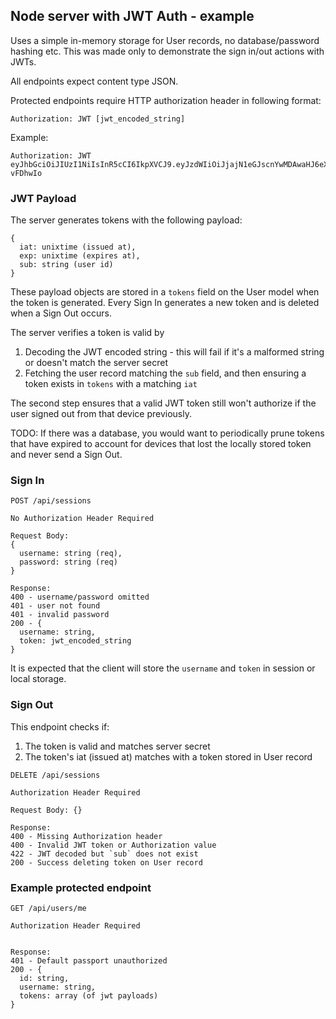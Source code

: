 ## Node server with JWT Auth - example

Uses a simple in-memory storage for User records, no database/password hashing etc. This was made only to demonstrate the sign in/out actions with JWTs.

All endpoints expect content type JSON.

Protected endpoints require HTTP authorization header in following format:
```
Authorization: JWT [jwt_encoded_string]
```
Example:
```
Authorization: JWT eyJhbGciOiJIUzI1NiIsInR5cCI6IkpXVCJ9.eyJzdWIiOiJjajN1eGJscnYwMDAwaHJ6eXlpZzM0ejJtIiwiaWF0IjoxNDk3MzE5NTY3LCJleHAiOjE0OTc5MjQzNjd9.3hjshab6VdWV9K_Qt_HJbhiWJdZ_oJjzPl0-vFDhwIo

```

### JWT Payload

The server generates tokens with the following payload:

```
{
  iat: unixtime (issued at),
  exp: unixtime (expires at),
  sub: string (user id)
}
```

These payload objects are stored in a `tokens` field on the User model when the token is generated. Every Sign In generates a new token and is deleted when a Sign Out occurs.

The server verifies a token is valid by
1) Decoding the JWT encoded string - this will fail if it's a malformed string or doesn't match the server secret
2) Fetching the user record matching the `sub` field, and then ensuring a token exists in `tokens` with a matching `iat`

The second step ensures that a valid JWT token still won't authorize if the user signed out from that device previously.

TODO: If there was a database, you would want to periodically prune tokens that have expired to account for devices that lost the locally stored token and never send a Sign Out.

### Sign In

```
POST /api/sessions

No Authorization Header Required

Request Body:
{
  username: string (req),
  password: string (req)
}

Response:
400 - username/password omitted
401 - user not found
401 - invalid password
200 - {
  username: string,
  token: jwt_encoded_string
}
```
It is expected that the client will store the `username` and `token` in session or local storage.

### Sign Out

This endpoint checks if:
1) The token is valid and matches server secret
2) The token's iat (issued at) matches with a token stored in User record 

```
DELETE /api/sessions

Authorization Header Required

Request Body: {}

Response:
400 - Missing Authorization header
400 - Invalid JWT token or Authorization value
422 - JWT decoded but `sub` does not exist
200 - Success deleting token on User record
```

### Example protected endpoint
```
GET /api/users/me

Authorization Header Required


Response:
401 - Default passport unauthorized 
200 - {
  id: string,
  username: string,
  tokens: array (of jwt payloads)
}
```

